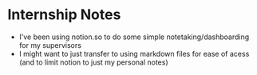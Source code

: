 # Internship Notes
* I've been using notion.so to do some simple notetaking/dashboarding for my supervisors
* I might want to just transfer to using markdown files for ease of acess (and to limit notion to just my personal notes)
